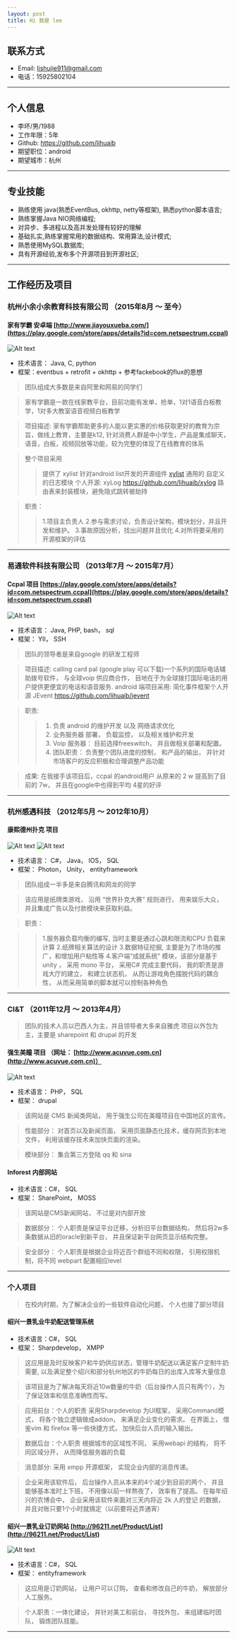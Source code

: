 ```yaml
---
layout: post
title: Hi 我是 lee
---
```


## 联系方式

- Email: lishujie911@gmail.com
- 电话：15925802104

---

## 个人信息

- 李坏/男/1988
- 工作年限：5年
- Github: https://github.com/lihuaib
- 期望职位：android
- 期望城市：杭州

---

## 专业技能

- 熟练使用 java(熟悉EventBus, okhttp, netty等框架), 熟悉python脚本语言; 
- 熟练掌握Java NIO网络编程; 
- 对异步、多进程以及高并发处理有较好的理解 
- 基础扎实,熟练掌握常用的数据结构、常用算法,设计模式; 
- 熟悉使用MySQL数据库; 
- 具有开源经验,发布多个开源项目到开源社区;

---


## 工作经历及项目

### 杭州小余小余教育科技有限公司 （2015年8月 ～ 至今）

#### 家有学霸 安卓端 [http://www.jiayouxueba.com/](https://play.google.com/store/apps/details?id=com.netspectrum.ccpal)
![Alt text](http://file.market.xiaomi.com/thumbnail/jpeg/l395/AppStore/05a1e433b77c452e1e733917f9b6d3e19ac425a50)

- 技术语言： Java, C, python 
- 框架：eventbus + retrofit + okhttp + 参考fackebook的flux的思想

> 团队组成大多数是来自阿里和网易的同学们

> 家有学霸是一款在线家教平台，目前功能有发单，抢单，1对1语音白板教学，1对多大教室语音视频白板教学
 
> 项目描述: 家有学霸帮助更多的人能以更实惠的价格获取更好的教育为宗旨，做线上教育，主要是k12, 针对消费人群是中小学生，产品是集成聊天，语音，白板，视频回放等功能，较为完整的体现了在线教育的体系

> 整个项目采用
> >    提供了 xylist 针对android list开发的开源组件 [xylist](https://github.com/lihuaib/xylist)
> >    通用的 自定义的日志模块 个人开源: xyLog https://github.com/lihuaib/xylog
> >    路由表来封装模块，避免隐式跳转被劫持


> 职责：
> >    1.项目主负责人
> >    2.参与需求讨论，负责设计架构，模块划分，并且开发和维护。
> >    3.事故原因分析，找出问题并且优化
> >    4.对所将要采用的开源框架的评估

---

### 易通软件科技有限公司 （2013年7月 ～ 2015年7月）

#### Ccpal 项目 [https://play.google.com/store/apps/details?id=com.netspectrum.ccpal](https://play.google.com/store/apps/details?id=com.netspectrum.ccpal)
![Alt text](uploads/img/ccpal_1.png)
- 技术语言： Java, PHP, bash， sql
- 框架： YII， SSH

> 团队的领导者是来自google 的研发工程师

> 项目描述:
    calling card pal (google play 可以下载)一个系列的国际电话辅助拨号软件， 与全球voip 供应商合作， 目地在于为全球拨打国际电话的用户提供更便宜的电话和语音服务.
> android 端项目采用:
    简化事件框架个人开源 JEvent https://github.com/lihuaib/jevent

> 职责: 
> >    1. 负责 android 的维护开发 以及 网络请求优化
> >    2. 业务服务器 部署， 负载监控， 以及相关维护和开发
> >    3. Voip 服务器： 目前选择freeswitch， 并且做相关部署和配置。
> >    4. 团队职责： 负责整个团队进度的控制， 和产品的输出， 并针对市场客户的反应积极和合理调整产品功能 

> 成果:
    在我接手该项目后，ccpal 的android用户 从原来的 2 w 提高到了目前的 7w， 并且在google中也得到平均 4星的好评


---

### 杭州感遇科技 （2012年5月 ～ 2012年10月）

#### 康熙德州扑克 项目
![Alt text](uploads/img/kangxi_poker_1.jpeg)
![Alt text](uploads/img/kangxi_poker_2.jpg)
- 技术语言： C#， Java， IOS， SQL
- 框架： Photon， Unity， entityframework

> 团队组成一半多是来自腾讯和网龙的同学

> 该应用是纸牌类游戏， 沿用 “世界扑克大赛” 规则进行， 用来娱乐大众， 并且集成广告以及付款模块来获取利益。

> 职责： 

> >    1.服务器负载均衡的编写, 当时主要是通过心跳和限流和CPU 负载来计算
> >    2.纸牌相关算法的设计
> >    3.数据特征挖掘, 主要是为了市场的推广，和增加用户粘性等
> >    4.客户端“成就系统” 模块，该部分是基于unity ， 采用 mono 平台， 采用C# 完成主要代码， 我的职责是游戏大厅的建立， 和建立状态机， 从而让游戏角色摆脱代码的耦合性， 从而采用简单的脚本就可以控制各种角色


---

### CI&T  （2011年12月 ～ 2013年4月）

> 团队的技术人员以巴西人为主，并且领导者大多来自雅虎
> 项目以外包为主，主要是 sharepoint 和 drupal 的开发

#### 强生美瞳 项目 （网址： [http://www.acuvue.com.cn](http://www.acuvue.com.cn)）
![Alt text](uploads/img/acuvue_1.png)
- 技术语言： PHP， SQL
- 框架： drupal

> 该网站是 CMS 新闻类网站， 用于强生公司在美瞳项目在中国地区的宣传。

> 性能部分： 对首页以及新闻页面， 采用页面静态化技术，缓存网页到本地文件， 利用该缓存技术来加快页面的渲染。

> 模块部分： 集合第三方登陆 qq 和 sina

#### Inforest 内部网站
- 技术语言：C#， SQL
- 框架： SharePoint， MOSS

> 该网站是CMS新闻网站， 不过是对内部开放

> 数据部分： 个人职责是保证平台迁移，分析旧平台数据结构， 然后将2w多条数据从旧的oracle到新平台， 并且保证新平台网页显示结构完整。

> 安全部分： 个人职责是根据企业将近百个群组不同和权限， 引用权限机制，将不同 webpart 配置相应level

---

### 个人项目
> 在校内时期，为了解决企业的一些软件自动化问题， 个人也接了部分项目

#### 绍兴一景乳业牛奶配送管理系统
- 技术语言：C#， SQL
- 框架： Sharpdevelop， XMPP

> 这应用是及时反映客户和牛奶供应状态，管理牛奶配送以满足客户定制牛奶需要, 以及满足整个绍兴和部分杭州地区的牛奶每日的出库入库等大量信息

> 该项目是为了解决每天将近10w数量的牛奶（后台操作人员只有两个），为了保证效率和信息准确性而写。

> 应用前台：个人的职责 采用Sharpdevelop 为UI框架， 采用Command模式， 将各个独立逻辑做成addon， 来满足企业变化的需求。 在界面上， 借鉴vim 和 firefox 等一些快捷方式， 加快后台人员的输入输出。

> 数据后台：个人职责 根据城市的区域性不同， 采用webapi 的结构， 将不同区域分开， 从而降低服务器的负载

> 消息部分: 采用 xmpp 开源框架， 实现企业内部的消息传递。

> 企业采用该软件后， 后台操作人员从本来的4个减少到目前的两个， 并且能够基本准时上下班， 不用像以前一样熬夜了， 效率有了提高。 在每年绍兴的农博会中， 企业采用该软件来面对三天内将近 2k 人的登记 的数据，并且对账只要1个小时就搞定（以前要将近弄通宵）

#### 绍兴一景乳业订奶网站 [http://96211.net/Product/List](http://96211.net/Product/List)
![Alt text](uploads/img/yijing_site_1.png)
- 技术语言：C#， SQL
- 框架： entityframework

> 这应用是订奶网站， 让用户可以订购， 查看和修改自己的牛奶， 解放部分人工服务。

> 个人职责：一体化建设， 并针对美工和前台， 寻找外包， 来组建临时团队， 锻炼团队技能。

---
